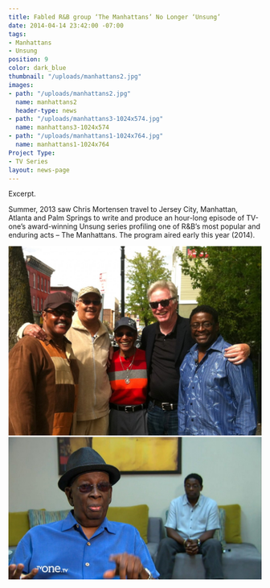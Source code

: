 ```yaml
---
title: Fabled R&B group ‘The Manhattans’ No Longer ‘Unsung’
date: 2014-04-14 23:42:00 -07:00
tags:
- Manhattans
- Unsung
position: 9
color: dark_blue
thumbnail: "/uploads/manhattans2.jpg"
images:
- path: "/uploads/manhattans2.jpg"
  name: manhattans2
  header-type: news
- path: "/uploads/manhattans3-1024x574.jpg"
  name: manhattans3-1024x574
- path: "/uploads/manhattans1-1024x764.jpg"
  name: manhattans1-1024x764
Project Type:
- TV Series
layout: news-page
---
```


Excerpt.


Summer, 2013 saw Chris Mortensen travel to Jersey City, Manhattan, Atlanta and Palm Springs to write and produce an hour-long episode of TV-one’s award-winning Unsung series profiling one of R&B’s most popular and enduring acts – The Manhattans. The program aired early this year (2014).

![manhattans1-1024x764](/uploads/manhattans1-1024x764.jpg) 
![manhattans3-1024x574](/uploads/manhattans3-1024x574.jpg)
